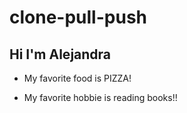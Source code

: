 # clone-pull-push

## Hi I'm Alejandra 

- My favorite food is PIZZA!

- My favorite hobbie is reading books!!

